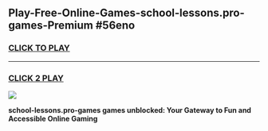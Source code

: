 
## Play-Free-Online-Games-school-lessons.pro-games-Premium #56eno
<h3>
<a href="https://premium.freeplayer.one?title=school-lessons.pro-games&ref=8M">CLICK TO PLAY</a></h3>
<hr>

<h3>
<a href="https://premium.freeplayer.one?title=school-lessons.pro-games&ref=8M">CLICK 2 PLAY</a>
  
</h3>

<a href="https://premium.freeplayer.one?title=school-lessons.pro-games&ref=8M"><img src="https://clearcache.store/games.png"></a>


**school-lessons.pro-games games unblocked: Your Gateway to Fun and Accessible Online Gaming**
